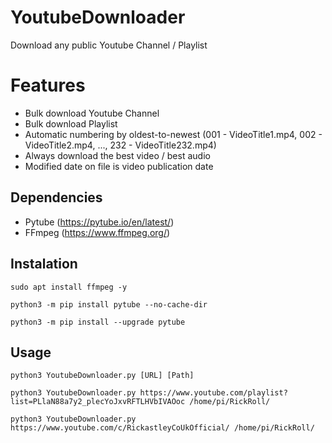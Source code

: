 # YoutubeDownloader

Download any public Youtube Channel / Playlist</br>

# Features

* Bulk download Youtube Channel
* Bulk download Playlist
* Automatic numbering by oldest-to-newest (001 - VideoTitle1.mp4, 002 - VideoTitle2.mp4, ..., 232 - VideoTitle232.mp4)
* Always download the best video / best audio
* Modified date on file is video publication date

## Dependencies

* Pytube (https://pytube.io/en/latest/)
* FFmpeg (https://www.ffmpeg.org/)

## Instalation

```
sudo apt install ffmpeg -y
```

```
python3 -m pip install pytube --no-cache-dir
```

```
python3 -m pip install --upgrade pytube
```

## Usage

```
python3 YoutubeDownloader.py [URL] [Path]
```

```
python3 YoutubeDownloader.py https://www.youtube.com/playlist?list=PLlaN88a7y2_plecYoJxvRFTLHVbIVAOoc /home/pi/RickRoll/
```

```
python3 YoutubeDownloader.py https://www.youtube.com/c/RickastleyCoUkOfficial/ /home/pi/RickRoll/
```
